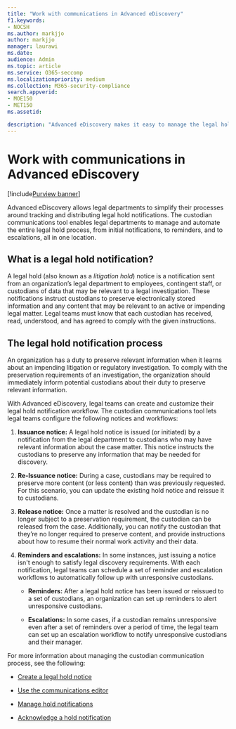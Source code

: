 ```yaml
---
title: "Work with communications in Advanced eDiscovery"
f1.keywords:
- NOCSH
ms.author: markjjo
author: markjjo
manager: laurawi
ms.date: 
audience: Admin
ms.topic: article
ms.service: O365-seccomp
ms.localizationpriority: medium
ms.collection: M365-security-compliance 
search.appverid: 
- MOE150
- MET150
ms.assetid: 

description: "Advanced eDiscovery makes it easy to manage the legal hold notification workflow around notifying custodians in legal investigations."
---
```


# Work with communications in Advanced eDiscovery

[!include[Purview banner](../includes/purview-rebrand-banner.md)]

Advanced eDiscovery allows legal departments to simplify their processes around tracking and distributing legal hold notifications. The custodian communications tool enables legal departments to manage and automate the entire legal hold process, from initial notifications, to reminders, and to escalations, all in one location.

## What is a legal hold notification?

A legal hold (also known as a *litigation hold*) notice is a notification sent from an organization’s legal department to employees, contingent staff, or custodians of data that may be relevant to a legal investigation. These notifications instruct custodians to preserve electronically stored information and any content that may be relevant to an active or impending legal matter. Legal teams must know that each custodian has received, read, understood, and has agreed to comply with the given instructions.

## The legal hold notification process

An organization has a duty to preserve relevant information when it learns about an impending litigation or regulatory investigation. To comply with the preservation requirements of an investigation, the organization should immediately inform potential custodians about their duty to preserve relevant information.

With Advanced eDiscovery, legal teams can create and customize their legal hold notification workflow. The custodian communications tool lets legal teams configure the following notices and workflows:

1. **Issuance notice:** A legal hold notice is issued (or initiated) by a notification from the legal department to custodians who may have relevant information about the case matter. This notice instructs the custodians to preserve any information that may be needed for discovery.

2. **Re-Issuance notice:** During a case, custodians may be required to preserve more content (or less content) than was previously requested. For this scenario, you can update the existing hold notice and reissue it to custodians.

3. **Release notice:** Once a matter is resolved and the custodian is no longer subject to a preservation requirement, the custodian can be released from the case. Additionally, you can notify the custodian that they’re no longer required to preserve content, and provide instructions about how to resume their normal work activity and their data.

4. **Reminders and escalations:** In some instances, just issuing a notice isn't enough to satisfy legal discovery requirements. With each notification, legal teams can schedule a set of reminder and escalation workflows to automatically follow up with unresponsive custodians.

   - **Reminders:** After a legal hold notice has been issued or reissued to a set of custodians, an organization can set up reminders to alert unresponsive custodians.

   - **Escalations:** In some cases, if a custodian remains unresponsive even after a set of reminders over a period of time, the legal team can set up an escalation workflow to notify unresponsive custodians and their manager.

For more information about managing the custodian communication process, see the following: 

- [Create a legal hold notice](create-hold-notification.md)

- [Use the communications editor](using-communications-editor.md)

- [Manage hold notifications](manage-hold-notification.md)

- [Acknowledge a hold notification](acknowledge-hold-notification.md)
